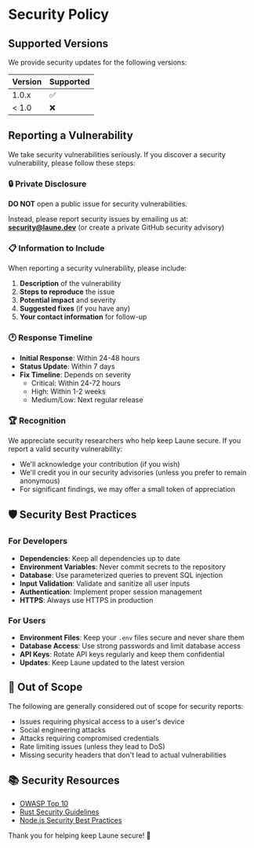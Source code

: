 # Security Policy

## Supported Versions

We provide security updates for the following versions:

| Version | Supported          |
| ------- | ------------------ |
| 1.0.x   | :white_check_mark: |
| < 1.0   | :x:                |

## Reporting a Vulnerability

We take security vulnerabilities seriously. If you discover a security vulnerability, please follow these steps:

### 🔒 Private Disclosure

**DO NOT** open a public issue for security vulnerabilities.

Instead, please report security issues by emailing us at:
**security@laune.dev** (or create a private GitHub security advisory)

### 📋 Information to Include

When reporting a security vulnerability, please include:

1. **Description** of the vulnerability
2. **Steps to reproduce** the issue
3. **Potential impact** and severity
4. **Suggested fixes** (if you have any)
5. **Your contact information** for follow-up

### 🕐 Response Timeline

- **Initial Response**: Within 24-48 hours
- **Status Update**: Within 7 days
- **Fix Timeline**: Depends on severity
  - Critical: Within 24-72 hours
  - High: Within 1-2 weeks
  - Medium/Low: Next regular release

### 🏆 Recognition

We appreciate security researchers who help keep Laune secure. If you report a valid security vulnerability:

- We'll acknowledge your contribution (if you wish)
- We'll credit you in our security advisories (unless you prefer to remain anonymous)
- For significant findings, we may offer a small token of appreciation

## 🛡️ Security Best Practices

### For Developers

- **Dependencies**: Keep all dependencies up to date
- **Environment Variables**: Never commit secrets to the repository
- **Database**: Use parameterized queries to prevent SQL injection
- **Input Validation**: Validate and sanitize all user inputs
- **Authentication**: Implement proper session management
- **HTTPS**: Always use HTTPS in production

### For Users

- **Environment Files**: Keep your `.env` files secure and never share them
- **Database Access**: Use strong passwords and limit database access
- **API Keys**: Rotate API keys regularly and keep them confidential
- **Updates**: Keep Laune updated to the latest version

## 🚫 Out of Scope

The following are generally considered out of scope for security reports:

- Issues requiring physical access to a user's device
- Social engineering attacks
- Attacks requiring compromised credentials
- Rate limiting issues (unless they lead to DoS)
- Missing security headers that don't lead to actual vulnerabilities

## 📚 Security Resources

- [OWASP Top 10](https://owasp.org/www-project-top-ten/)
- [Rust Security Guidelines](https://doc.rust-lang.org/stable/book/ch09-03-to-panic-or-not-to-panic.html)
- [Node.js Security Best Practices](https://nodejs.org/en/docs/guides/security/)

Thank you for helping keep Laune secure! 🙏
